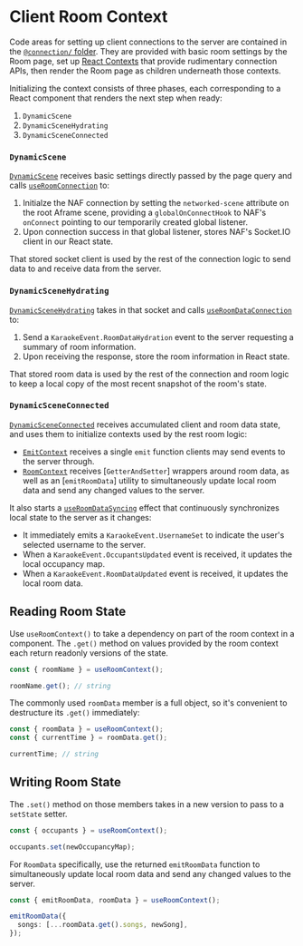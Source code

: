 # Client Room Context

Code areas for setting up client connections to the server are contained in the [`@connection/` folder](./Folders.md#connection).
They are provided with basic room settings by the Room page, set up [React Contexts](https://reactjs.org/docs/context.html) that provide rudimentary connection APIs, then render the Room page as children underneath those contexts.

Initializing the context consists of three phases, each corresponding to a React component that renders the next step when ready:

1. `DynamicScene`
2. `DynamicSceneHydrating`
3. `DynamicSceneConnected`

### `DynamicScene`

[`DynamicScene`](/src/connection/DynamicScene/index.tsx) receives basic settings directly passed by the page query and calls [`useRoomConnection`](/src/connection/RoomConnection.ts) to:

1. Initialze the NAF connection by setting the `networked-scene` attribute on the root Aframe scene, providing a `globalOnConnectHook` to NAF's `onConnect` pointing to our temporarily created global listener.
2. Upon connection success in that global listener, stores NAF's Socket.IO client in our React state.

That stored socket client is used by the rest of the connection logic to send data to and receive data from the server.

### `DynamicSceneHydrating`

[`DynamicSceneHydrating`](/src/connection/DynamicSceneHydrating/index.tsx) takes in that socket and calls [`useRoomDataConnection`](/src/connection/DynamicScene/DynamicSceneHydrating/useRoomDataConnection.ts) to:

1. Send a `KaraokeEvent.RoomDataHydration` event to the server requesting a summary of room information.
2. Upon receiving the response, store the room information in React state.

That stored room data is used by the rest of the connection and room logic to keep a local copy of the most recent snapshot of the room's state.

### `DynamicSceneConnected`

[`DynamicSceneConnected`](/src/connection/DynamicSceneConnected/index.tsx) receives accumulated client and room data state, and uses them to initialize contexts used by the rest room logic:

- [`EmitContext`](/src/connection/EmitContext.ts) receives a single `emit` function clients may send events to the server through.
- [`RoomContext`](/src/connection/RoomContext.ts) receives [`GetterAndSetter`] wrappers around room data, as well as an [`emitRoomData`] utility to simultaneously update local room data and send any changed values to the server.

It also starts a [`useRoomDataSyncing`](/src/connection/DynamicScene/DynamicSceneConnected/useRoomDataSyncing.ts) effect that continuously synchronizes local state to the server as it changes:

- It immediately emits a `KaraokeEvent.UsernameSet` to indicate the user's selected username to the server.
- When a `KaraokeEvent.OccupantsUpdated` event is received, it updates the local occupancy map.
- When a `KaraokeEvent.RoomDataUpdated` event is received, it updates the local room data.

## Reading Room State

Use `useRoomContext()` to take a dependency on part of the room context in a component.
The `.get()` method on values provided by the room context each return readonly versions of the state.

```ts
const { roomName } = useRoomContext();

roomName.get(); // string
```

The commonly used `roomData` member is a full object, so it's convenient to destructure its `.get()` immediately:

```ts
const { roomData } = useRoomContext();
const { currentTime } = roomData.get();

currentTime; // string
```

## Writing Room State

The `.set()` method on those members takes in a new version to pass to a `setState` setter.

```ts
const { occupants } = useRoomContext();

occupants.set(newOccupancyMap);
```

For `RoomData` specifically, use the returned `emitRoomData` function to simultaneously update local room data and send any changed values to the server.

```ts
const { emitRoomData, roomData } = useRoomContext();

emitRoomData({
  songs: [...roomData.get().songs, newSong],
});
```
